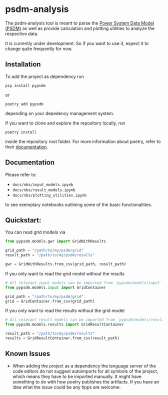 # psdm-analysis

The psdm-analysis tool is meant to parse the [Power System Data Model (PSDM)](https://github.com/ie3-institute/PowerSystemDataModel) as well as provide calculation and plotting utilities to analyze the respective data.

It is currently under development. So if you want to use it, expect it to change quite frequently for now.

## Installation

To add the project as dependency run 
```console
pip install pypsdm
```
or 
```console
poetry add pypsdm
```
depending on your depedency management system. 

If you want to clone and explore the repository locally, run
```console
poetry install 
```
inside the repository root folder.
For more information about poetry, refer to their [documentation](https://python-poetry.org/docs/).

## Documentation

Please refer to:

- `docs/nbs/input_models.ipynb`
- `docs/nbs/result_models.ipynb`
- `docs/nbs/plotting_utilities.ipynb`

to see exemplary notebooks outlining some of the basic functionalities.

## Quickstart:

You can read grid models via

```python
from pypsdm.models.gwr import GridWithResults

grid_path = "/path/to/my/psdm/grid"
result_path = "/path/to/my/psdm/results"

gwr = GridWithResults.from_csv(grid_path, result_path)
```

If you only want to read the grid model without the results 

```python
# All relevant input models can be imported from `pypsdm/models/input`
from pypsdm.models.input import GridContainer

grid_path = "/path/to/my/psdm/grid"
grid = GridContainer.from_csv(grid_path)
```

If you only want to read the results without the grid model

```python
# All relevant result models can be imported from `pypsdm/models/result`
from pypsdm.models.results import GridResultContainer

result_path = "/path/to/my/psdm/results"
results = GridResultContainer.from_csv(result_path)
```

## Known Issues

- When adding the project as a dependency the language server of the code editors do not 
suggest autoimports for all symbols of the project, which means they have to be imported
manually. It might  have something to do with how poetry publishes the artifacts. If you
have an idea what the issue could be any tipps are welcome.